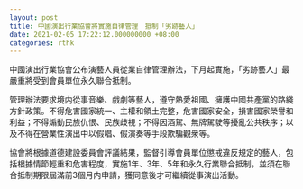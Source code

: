 ```yaml
---
layout: post
title: 中國演出行業協會將實施自律管理　抵制「劣跡藝人」
date: 2021-02-05 17:22:12.000000000 +08:00
categories: rthk
---
```


中國演出行業協會公布演藝人員從業自律管理辦法，下月起實施，「劣跡藝人」最嚴重將受到會員單位永久聯合抵制。

管理辦法要求境内從事音樂、戲劇等藝人，遵守熱愛祖國、擁護中國共產黨的路綫方針政策。不得危害國家統一、主權和領土完整，危害國家安全，損害國家榮譽和利益；不得煽動民族仇恨、民族歧視；不得因酒駕、無牌駕駛等擾亂公共秩序；以及不得在營業性演出中以假唱、假演奏等手段欺騙觀衆等。

協會將根據道德建設委員會評議結果，監督引導會員單位懲戒違反規定的藝人，包括根據情節輕重和危害程度，實施1年、3年、5年和永久行業聯合抵制，並須在聯合抵制期限屆滿前3個月内申請，獲同意後才可繼續從事演出活動。
